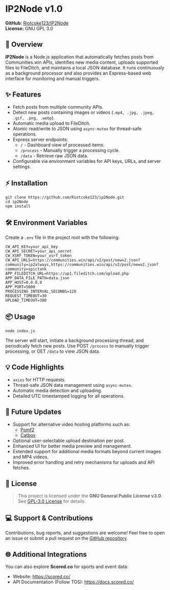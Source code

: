<!DOCTYPE html>
<html lang="en">

<body>
    <h1>IP2Node <span class="badge">v1.0</span></h1>
    <p>
        <strong>GitHub:</strong> <a href="https://github.com/Riotcoke123/IP2Node" target="_blank">Riotcoke123/IP2Node</a><br>
        <strong>License:</strong> <span class="badge">GNU GPL 3.0</span>
    </p>
    <h2>🚀 Overview</h2>
    <p>
        <strong>IP2Node</strong> is a Node.js application that automatically fetches posts from Communities.win APIs, identifies new media content, uploads supported files to FileDitch, and maintains a local JSON database. It runs continuously as a background processor and also provides an Express-based web interface for monitoring and manual triggers.
    </p>
    <h2>✨ Features</h2>
    <ul>
        <li>Fetch posts from multiple community APIs.</li>
        <li>Detect new posts containing images or videos (<code>.mp4, .jpg, .jpeg, .gif, .png, .webp</code>).</li>
        <li>Automatic media upload to FileDitch.</li>
        <li>Atomic read/write to JSON using <code>async-mutex</code> for thread-safe operations.</li>
        <li>Express server endpoints:
            <ul>
                <li><code>/</code> - Dashboard view of processed items.</li>
                <li><code>/process</code> - Manually trigger a processing cycle.</li>
                <li><code>/data</code> - Retrieve raw JSON data.</li>
            </ul>
        </li>
        <li>Configurable via environment variables for API keys, URLs, and server settings.</li>
    </ul>
    <h2>⚡ Installation</h2>
    <pre><code>git clone https://github.com/Riotcoke123/ip2Node.git
cd ip2Node
npm install
</code></pre>
    <h2>🛠 Environment Variables</h2>
    <p>Create a <code>.env</code> file in the project root with the following:</p>
    <pre><code>CW_API_KEY=your_api_key
CW_API_SECRET=your_api_secret
CW_XSRF_TOKEN=your_xsrf_token
CW_API_URLS=https://communities.win/api/v2/post/newv2.json?community=ip2always,https://communities.win/api/v2/post/newv2.json?community=spictank
APP_FILEDITCH_URL=https://up1.fileditch.com/upload.php
APP_DATA_FILE_PATH=data.json
APP_HOST=0.0.0.0
APP_PORT=5000
PROCESSING_INTERVAL_SECONDS=120
REQUEST_TIMEOUT=30
UPLOAD_TIMEOUT=300
</code></pre>
    <h2>📦 Usage</h2>
    <pre><code>node index.js
</code></pre>
    <p>
        The server will start, initiate a background processing thread, and periodically fetch new posts. Use POST <code>/process</code> to manually trigger processing, or GET <code>/data</code> to view JSON data.
    </p>
    <h2>💡 Code Highlights</h2>
    <ul>
        <li><code>axios</code> for HTTP requests.</li>
        <li>Thread-safe JSON data management using <code>async-mutex</code>.</li>
        <li>Automatic media detection and uploading.</li>
        <li>Detailed UTC timestamped logging for all operations.</li>
    </ul>
    <h2>🔮 Future Updates</h2>
    <ul>
        <li>Support for alternative video hosting platforms such as:
            <ul>
                <li><a href="https://pomf2.lain.la/" target="_blank">Pomf2</a></li>
                <li><a href="https://catbox.moe/" target="_blank">Catbox</a></li>
            </ul>
        </li>
        <li>Optional user-selectable upload destination per post.</li>
        <li>Enhanced UI for better media preview and management.</li>
        <li>Extended support for additional media formats beyond current images and MP4 videos.</li>
        <li>Improved error handling and retry mechanisms for uploads and API fetches.</li>
    </ul>
    <h2>📜 License</h2>
    <blockquote>
        This project is licensed under the <strong>GNU General Public License v3.0</strong>. See <a href="https://www.gnu.org/licenses/gpl-3.0.en.html" target="_blank">GPL-3.0 License</a> for details.
    </blockquote>
    <h2>💻 Support & Contributions</h2>
    <p>Contributions, bug reports, and suggestions are welcome! Feel free to open an issue or submit a pull request on the <a href="https://github.com/Riotcoke123/IP2Node" target="_blank">GitHub repository</a>.</p>
    <h2>🌐 Additional Integrations</h2>
    <p>
        You can also explore <strong>Scored.co</strong> for sports and event data:
        <ul>
            <li>Website: <a href="https://scored.co/" target="_blank">https://scored.co/</a></li>
            <li>API Documentation (Follow TOS): <a href="https://docs.scored.co/" target="_blank">https://docs.scored.co/</a></li>
        </ul>
    </p>
</body>
</html>
